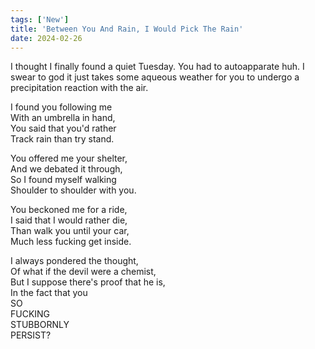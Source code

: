 ```yaml
---
tags: ['New']
title: 'Between You And Rain, I Would Pick The Rain'
date: 2024-02-26
---
```


I thought I finally found a quiet Tuesday. You had to autoapparate huh. I swear to god it just takes some aqueous weather for you to undergo a precipitation reaction with the air.

I found you following me  
With an umbrella in hand,  
You said that you'd rather  
Track rain than try stand.

You offered me your shelter,  
And we debated it through,  
So I found myself walking  
Shoulder to shoulder with you.

You beckoned me for a ride,  
I said that I would rather die,  
Than walk you until your car,  
Much less fucking get inside.

I always pondered the thought,  
Of what if the devil were a chemist,  
But I suppose there's proof that he is,  
In the fact that you  
SO  
FUCKING  
STUBBORNLY  
PERSIST?  
